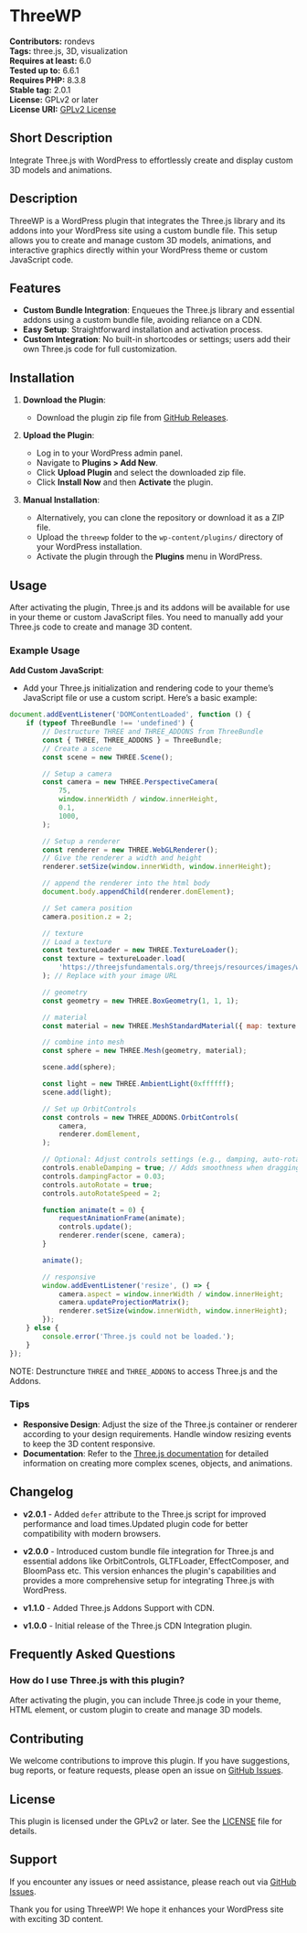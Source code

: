 # ThreeWP

**Contributors:** rondevs  
**Tags:** three.js, 3D, visualization  
**Requires at least:** 6.0  
**Tested up to:** 6.6.1  
**Requires PHP:** 8.3.8  
**Stable tag:** 2.0.1  
**License:** GPLv2 or later  
**License URI:** [GPLv2 License](http://www.gnu.org/licenses/gpl-2.0.html)

## Short Description

Integrate Three.js with WordPress to effortlessly create and display custom 3D models and animations.

## Description

ThreeWP is a WordPress plugin that integrates the Three.js library and its addons into your WordPress site using a custom bundle file. This setup allows you to create and manage custom 3D models, animations, and interactive graphics directly within your WordPress theme or custom JavaScript code.

## Features

-   **Custom Bundle Integration**: Enqueues the Three.js library and essential addons using a custom bundle file, avoiding reliance on a CDN.
-   **Easy Setup**: Straightforward installation and activation process.
-   **Custom Integration**: No built-in shortcodes or settings; users add their own Three.js code for full customization.

## Installation

1. **Download the Plugin**:

    - Download the plugin zip file from [GitHub Releases](https://github.com/rondevs/threewp/releases).

2. **Upload the Plugin**:

    - Log in to your WordPress admin panel.
    - Navigate to **Plugins > Add New**.
    - Click **Upload Plugin** and select the downloaded zip file.
    - Click **Install Now** and then **Activate** the plugin.

3. **Manual Installation**:
    - Alternatively, you can clone the repository or download it as a ZIP file.
    - Upload the `threewp` folder to the `wp-content/plugins/` directory of your WordPress installation.
    - Activate the plugin through the **Plugins** menu in WordPress.

## Usage

After activating the plugin, Three.js and its addons will be available for use in your theme or custom JavaScript files. You need to manually add your Three.js code to create and manage 3D content.

### Example Usage

**Add Custom JavaScript**:

-   Add your Three.js initialization and rendering code to your theme’s JavaScript file or use a custom script. Here’s a basic example:

```javascript
document.addEventListener('DOMContentLoaded', function () {
	if (typeof ThreeBundle !== 'undefined') {
		// Destructure THREE and THREE_ADDONS from ThreeBundle
		const { THREE, THREE_ADDONS } = ThreeBundle;
		// Create a scene
		const scene = new THREE.Scene();

		// Setup a camera
		const camera = new THREE.PerspectiveCamera(
			75,
			window.innerWidth / window.innerHeight,
			0.1,
			1000,
		);

		// Setup a renderer
		const renderer = new THREE.WebGLRenderer();
		// Give the renderer a width and height
		renderer.setSize(window.innerWidth, window.innerHeight);

		// append the renderer into the html body
		document.body.appendChild(renderer.domElement);

		// Set camera position
		camera.position.z = 2;

		// texture
		// Load a texture
		const textureLoader = new THREE.TextureLoader();
		const texture = textureLoader.load(
			'https://threejsfundamentals.org/threejs/resources/images/wall.jpg',
		); // Replace with your image URL

		// geometry
		const geometry = new THREE.BoxGeometry(1, 1, 1);

		// material
		const material = new THREE.MeshStandardMaterial({ map: texture });

		// combine into mesh
		const sphere = new THREE.Mesh(geometry, material);

		scene.add(sphere);

		const light = new THREE.AmbientLight(0xffffff);
		scene.add(light);

		// Set up OrbitControls
		const controls = new THREE_ADDONS.OrbitControls(
			camera,
			renderer.domElement,
		);

		// Optional: Adjust controls settings (e.g., damping, auto-rotation)
		controls.enableDamping = true; // Adds smoothness when dragging
		controls.dampingFactor = 0.03;
		controls.autoRotate = true;
		controls.autoRotateSpeed = 2;

		function animate(t = 0) {
			requestAnimationFrame(animate);
			controls.update();
			renderer.render(scene, camera);
		}

		animate();

		// responsive
		window.addEventListener('resize', () => {
			camera.aspect = window.innerWidth / window.innerHeight;
			camera.updateProjectionMatrix();
			renderer.setSize(window.innerWidth, window.innerHeight);
		});
	} else {
		console.error('Three.js could not be loaded.');
	}
});
```

NOTE: Destruncture `THREE` and `THREE_ADDONS` to access Three.js and the Addons.

### Tips

-   **Responsive Design**: Adjust the size of the Three.js container or renderer according to your design requirements. Handle window resizing events to keep the 3D content responsive.
-   **Documentation**: Refer to the [Three.js documentation](https://threejs.org/docs/) for detailed information on creating more complex scenes, objects, and animations.

## Changelog

-   **v2.0.1** - Added `defer` attribute to the Three.js script for improved performance and load times.Updated plugin code for better compatibility with modern browsers.

-   **v2.0.0** - Introduced custom bundle file integration for Three.js and essential addons like OrbitControls, GLTFLoader, EffectComposer, and BloomPass etc. This version enhances the plugin's capabilities and provides a more comprehensive setup for integrating Three.js with WordPress.

-   **v1.1.0** - Added Three.js Addons Support with CDN.

-   **v1.0.0** - Initial release of the Three.js CDN Integration plugin.

## Frequently Asked Questions

### How do I use Three.js with this plugin?

After activating the plugin, you can include Three.js code in your theme, HTML element, or custom plugin to create and manage 3D models.

## Contributing

We welcome contributions to improve this plugin. If you have suggestions, bug reports, or feature requests, please open an issue on [GitHub Issues](https://github.com/rondevs/threewp/issues).

## License

This plugin is licensed under the GPLv2 or later. See the [LICENSE](LICENSE) file for details.

## Support

If you encounter any issues or need assistance, please reach out via [GitHub Issues](https://github.com/rondevs/threewp/issues).

Thank you for using ThreeWP! We hope it enhances your WordPress site with exciting 3D content.
